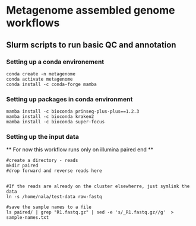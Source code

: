 # Metagenome assembled genome workflows 

## Slurm scripts to run basic QC and annotation

### Setting up a conda environement 

    conda create -n metagenome
    conda activate metagenome
    conda install -c conda-forge mamba

### Setting up packages in conda environment 


    mamba install -c bioconda prinseq-plus-plus==1.2.3
    mamba install -c bioconda kraken2 
    mamba install -c bioconda super-focus 

### Setting up the input data
** For now this workflow runs only on illumina paired end **

    #create a directory - reads 
    mkdir paired
    #drop forward and reverse reads here


    #If the reads are already on the cluster elsewherre, just symlink the data
    ln -s /home/nala/test-data raw-fastq

    #save the sample names to a file
    ls paired/ | grep "R1.fastq.gz" | sed -e 's/_R1.fastq.gz//g'  > sample-names.txt
